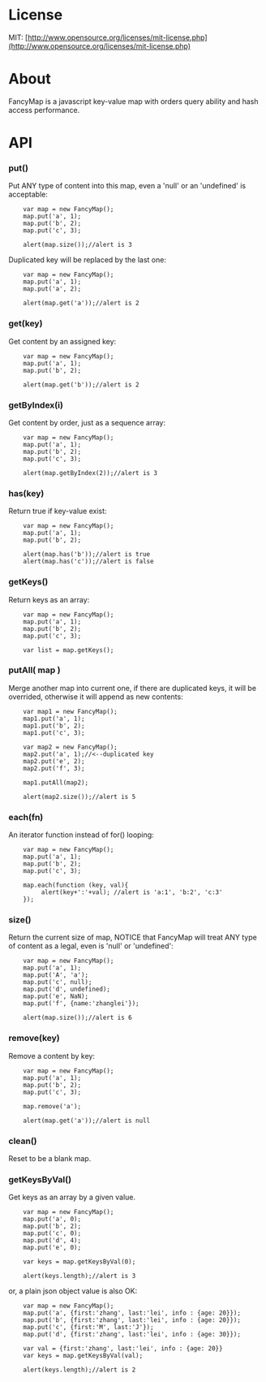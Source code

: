 License
=======
MIT: [http://www.opensource.org/licenses/mit-license.php](http://www.opensource.org/licenses/mit-license.php)

About
=======
FancyMap is a javascript key-value map with orders query ability and hash access performance.


API
=======

### put()
Put ANY type of content into this map, even a 'null' or an 'undefined' is acceptable:

        var map = new FancyMap();
        map.put('a', 1);
        map.put('b', 2);
        map.put('c', 3);
        
        alert(map.size());//alert is 3

Duplicated key will be replaced by the last one:

        var map = new FancyMap();
        map.put('a', 1);
        map.put('a', 2);
        
        alert(map.get('a'));//alert is 2


### get(key)
Get content by an assigned key:

        var map = new FancyMap();
        map.put('a', 1);
        map.put('b', 2);
        
        alert(map.get('b'));//alert is 2

        
### getByIndex(i)
Get content by order, just as a sequence array:

        var map = new FancyMap();
        map.put('a', 1);
        map.put('b', 2);
        map.put('c', 3);
        
        alert(map.getByIndex(2));//alert is 3


### has(key)
Return true if key-value exist:

        var map = new FancyMap();
        map.put('a', 1);
        map.put('b', 2);
        
        alert(map.has('b'));//alert is true
        alert(map.has('c'));//alert is false


### getKeys()
Return keys as an array:

        var map = new FancyMap();
        map.put('a', 1);
        map.put('b', 2);
        map.put('c', 3);
        
        var list = map.getKeys();


### putAll( map )
Merge another map into current one, if there are duplicated keys, it will be overrided, otherwise it will append as new contents:

        var map1 = new FancyMap();
        map1.put('a', 1);
        map1.put('b', 2);
        map1.put('c', 3);
        
        var map2 = new FancyMap();
        map2.put('a', 1);//<--duplicated key
        map2.put('e', 2);
        map2.put('f', 3);
        
        map1.putAll(map2);
        
        alert(map2.size());//alert is 5


### each(fn)
An iterator function instead of for() looping:

        var map = new FancyMap();
        map.put('a', 1);
        map.put('b', 2);
        map.put('c', 3);
        
        map.each(function (key, val){
             alert(key+':'+val); //alert is 'a:1', 'b:2', 'c:3'
        });


### size()
Return the current size of map, NOTICE that FancyMap will treat ANY type of content as a legal, even is 'null' or 'undefined':

        var map = new FancyMap();
        map.put('a', 1);
        map.put('A', 'a');
        map.put('c', null);
        map.put('d', undefined);
        map.put('e', NaN);
        map.put('f', {name:'zhanglei'});
        
        alert(map.size());//alert is 6

### remove(key)
Remove a content by key:

        var map = new FancyMap();
        map.put('a', 1);
        map.put('b', 2);
        map.put('c', 3);
        
        map.remove('a');
        
        alert(map.get('a'));//alert is null

### clean()
Reset to be a blank map.


### getKeysByVal()
Get keys as an array by a given value.

        var map = new FancyMap();
        map.put('a', 0);
        map.put('b', 2);
        map.put('c', 0);
        map.put('d', 4);
        map.put('e', 0);
        
        var keys = map.getKeysByVal(0);
        
        alert(keys.length);//alert is 3

or, a plain json object value is also OK:

        var map = new FancyMap();
        map.put('a', {first:'zhang', last:'lei', info : {age: 20}});
        map.put('b', {first:'zhang', last:'lei', info : {age: 20}});
        map.put('c', {first:'M', last:'J'});
        map.put('d', {first:'zhang', last:'lei', info : {age: 30}});
        
        var val = {first:'zhang', last:'lei', info : {age: 20}}
        var keys = map.getKeysByVal(val);
        
        alert(keys.length);//alert is 2

